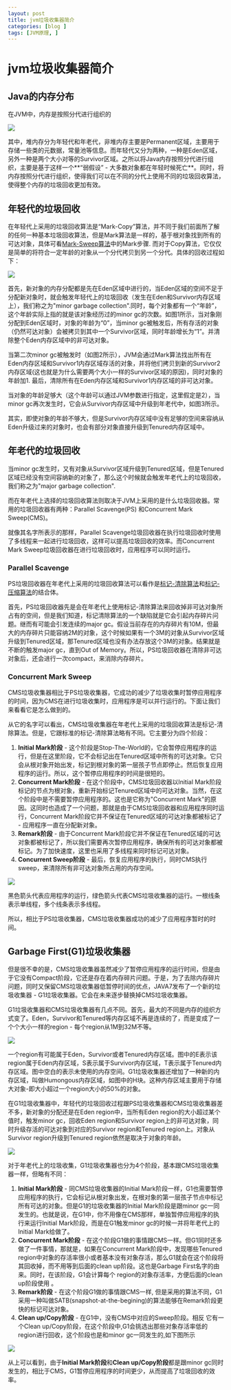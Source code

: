 ```yaml
---
layout: post
title: jvm垃圾收集器简介 
categories: [blog ]
tags: [JVM原理, ]
---
```


# jvm垃圾收集器简介

## Java的内存分布

在JVM中，内存是按照分代进行组织的

![](http://www.processon.com/chart_image/53698d6e0cf21db1c3ec9394.png)

其中，堆内存分为年轻代和年老代，非堆内存主要是Permanent区域，主要用于存储一些类的元数据，常量池等信息。而年轻代又分为两种，一种是Eden区域，另外一种是两个大小对等的Survivor区域。之所以将Java内存按照分代进行组织，主要是基于这样一个**“弱假设” - 大多数对象都在年轻时候死亡**。同时，将内存按照分代进行组织，使得我们可以在不同的分代上使用不同的垃圾回收算法，使得整个内存的垃圾回收更加有效。

## 年轻代的垃圾回收

在年轻代上采用的垃圾回收算法是“Mark-Copy”算法，并不同于我们前面所了解的任何一种基本垃圾回收算法，但是Mark算法是一样的，基于根对象找到所有的可达对象，具体可看[Mark-Sweep算法](http://jianshu.io/p/b0f5d21fe031)中的Mark步骤. 而对于Copy算法，它仅仅是简单的将符合一定年龄的对象从一个分代拷贝到另一个分代。具体的回收过程如下：

![](http://www.processon.com/chart_image/536999160cf21db1c3ecd182.png)

首先，新对象的内存分配都是先在Eden区域中进行的，当Eden区域的空间不足于分配新对象时，就会触发年轻代上的垃圾回收（发生在Eden和Survivor内存区域上），我们称之为"minor garbage collection".同时，每个对象都有一个“年龄”，这个年龄实际上指的就是该对象经历过的minor gc的次数。如图1所示，当对象刚分配到Eden区域时，对象的年龄为“0”，当minor gc被触发后，所有存活的对象（仍然可达对象）会被拷贝到其中一个Survivor区域，同时年龄增长为“1”。并清除整个Eden内存区域中的非可达对象。

当第二次minor gc被触发时（如图2所示），JVM会通过Mark算法找出所有在Eden内存区域和Survivor1内存区域存活的对象，并将他们拷贝到新的Survivor2内存区域(这也就是为什么需要两个大小一样的Survivor区域的原因)，同时对象的年龄加1. 最后，清除所有在Eden内存区域和Survivor1内存区域的非可达对象。

当对象的年龄足够大（这个年龄可以通过JVM参数进行指定，这里假定是2），当minor gc再次发生时，它会从Survivor内存区域中升级到年老代中，如图3所示。

其实，即使对象的年龄不够大，但是Survivor内存区域中没有足够的空间来容纳从Eden升级过来的对象时，也会有部分对象直接升级到Tenured内存区域中。

## 年老代的垃圾回收

当minor gc发生时，又有对象从Survivor区域升级到Tenured区域，但是Tenured区域已经没有空间容纳新的对象了，那么这个时候就会触发年老代上的垃圾回收，我们称之为"major garbage collection". 

而在年老代上选择的垃圾回收算法则取决于JVM上采用的是什么垃圾回收器。常用的垃圾回收器有两种：Parallel Scavenge(PS) 和Concurrent Mark Sweep(CMS)。

就像其名字所表示的那样，Parallel Scavenge垃圾回收器在执行垃圾回收时使用了多线程来一起进行垃圾回收，这样可以提高垃圾回收的效率。而Concurrent Mark Sweep垃圾回收器在进行垃圾回收时，应用程序可以同时运行。

### Parallel Scavenge

PS垃圾回收器在年老代上采用的垃圾回收算法可以看作是[标记-清除算法](http://jianshu.io/p/b0f5d21fe031)和[标记-压缩算法](http://jianshu.io/p/698eb5e1ccb9)的结合体。

首先，PS垃圾回收器先是会在年老代上使用标记-清除算法来回收掉非可达对象所占有的空间，但是我们知道，标记清除算法的一个缺陷就是它会引起内存碎片问题。继而有可能会引发连续的major gc。假设当前存在的内存碎片有10M，但最大的内存碎片只能容纳2M的对象，这个时候如果有一个3M的对象从Survivor区域升级到Tenured区域，那Tenured区域也没有办法存放这个3M的对象。结果就是不断的触发major gc，直到Out of Memory。所以，PS垃圾回收器在清除非可达对象后，还会进行一次compact，来消除内存碎片。

### Concurrent Mark Sweep

CMS垃圾收集器相比于PS垃圾收集器，它成功的减少了垃圾收集时暂停应用程序的时间，因为CMS在进行垃圾收集时，应用程序是可以并行运行的。下面让我们来看看它是怎么做到的。

从它的名字可以看出，CMS垃圾收集器在年老代上采用的垃圾回收算法是标记-清除算法。但是，它跟标准的标记-清除算法略有不同。它主要分为四个阶段：

1. **Initial Mark阶段** - 这个阶段是Stop-The-World的，它会暂停应用程序的运行，但是在这里阶段，它不会标记出在Tenured区域中所有的可达对象。它只会从根对象开始出发，标记到根对象的第一层孩子节点即停止。然后恢复应用程序的运行。所以，这个暂停应用程序的时间是很短的。
2. **Concurrent Mark阶段** - 在这个阶段中，CMS垃圾回收器以Initial Mark阶段标记的节点为根对象，重新开始标记Tenured区域中的可达对象。当然，在这个阶段中是不需要暂停应用程序的。这也是它称为"Concurrent Mark"的原因。这同时也造成了一个问题，那就是由于CMS垃圾回收器和应用程序同时运行，Concurrent Mark阶段它并不保证在Tenured区域的可达对象都被标记了 - 应用程序一直在分配新对象。
3. **Remark阶段** - 由于Concurrent Mark阶段它并不保证在Tenured区域的可达对象都被标记了，所以我们需要再次暂停应用程序，确保所有的可达对象都被标记。为了加快速度，这里也采用了多线程来同时标记可达对象。
4. **Concurrent Sweep阶段** - 最后，恢复应用程序的执行，同时CMS执行sweep，来清除所有非可达对象所占用的内存空间。

![](http://www.processon.com/chart_image/5369dd770cf21db1c3ee6a1a.png)

黑色箭头代表应用程序的运行，绿色箭头代表CMS垃圾收集器的运行。一根线条表示单线程，多个线条表示多线程。

所以，相比于PS垃圾收集器，CMS垃圾收集器成功的减少了应用程序暂时的时间。

## Garbage First(G1)垃圾收集器

但是很不幸的是，CMS垃圾收集器虽然减少了暂停应用程序的运行时间，但是由于它没有Compact阶段，它还是存在着内存碎片问题。于是，为了去除内存碎片问题，同时又保留CMS垃圾收集器低暂停时间的优点，JAVA7发布了一个新的垃圾收集器 - G1垃圾收集器。它会在未来逐步替换掉CMS垃圾收集器。

G1垃圾收集器和CMS垃圾收集器有几点不同。首先，最大的不同是内存的组织方式变了。Eden，Survivor和Tenured等内存区域不再是连续的了，而是变成了一个个大小一样的region - 每个region从1M到32M不等。

![](http://www.processon.com/chart_image/536b116e0cf290134a2ef1d9.png)

一个region有可能属于Eden，Survivor或者Tenured内存区域。图中的E表示该region属于Eden内存区域，S表示属于Survivor内存区域，T表示属于Tenured内存区域。图中空白的表示未使用的内存空间。G1垃圾收集器还增加了一种新的内存区域，叫做Humongous内存区域，如图中的H块。这种内存区域主要用于存储大对象-即大小超过一个region大小的50%的对象。

在G1垃圾收集器中，年轻代的垃圾回收过程跟PS垃圾收集器和CMS垃圾收集器差不多，新对象的分配还是在Eden region中，当所有Eden region的大小超过某个值时，触发minor gc，回收Eden region和Survivor region上的非可达对象，同时升级存活的可达对象到对应的Survivor region和Tenured region上。对象从Survivor region升级到Tenured region依然是取决于对象的年龄。

![](http://www.processon.com/chart_image/536b17f90cf290134a2f01fd.png)

对于年老代上的垃圾收集，G1垃圾收集器也分为4个阶段，基本跟CMS垃圾收集器一样，但略有不同：

1. **Initial Mark阶段** - 同CMS垃圾收集器的Initial Mark阶段一样，G1也需要暂停应用程序的执行，它会标记从根对象出发，在根对象的第一层孩子节点中标记所有可达的对象。但是G1的垃圾收集器的Initial Mark阶段是跟minor gc一同发生的。也就是说，在G1中，你不用像在CMS那样，单独暂停应用程序的执行来运行Initial Mark阶段，而是在G1触发minor gc的时候一并将年老代上的Initial Mark给做了。
2. **Concurrent Mark阶段** - 在这个阶段G1做的事情跟CMS一样。但G1同时还多做了一件事情，那就是，如果在Concurrent Mark阶段中，发现哪些Tenured region中对象的存活率很小或者基本没有对象存活，那么G1就会在这个阶段将其回收掉，而不用等到后面的clean up阶段。这也是Garbage First名字的由来。同时，在该阶段，G1会计算每个 region的对象存活率，方便后面的clean up阶段使用 。
3. **Remark阶段** - 在这个阶段G1做的事情跟CMS一样, 但是采用的算法不同，G1采用一种叫做SATB(snapshot-at-the-begining)的算法能够在Remark阶段更快的标记可达对象。
4. **Clean up/Copy阶段** - 在G1中，没有CMS中对应的Sweep阶段。相反 它有一个Clean up/Copy阶段，在这个阶段中,G1会挑选出那些对象存活率低的region进行回收，这个阶段也是和minor gc一同发生的,如下图所示

![](http://www.processon.com/chart_image/536b68100cf290134a30ecb4.png)

从上可以看到，由于**Initial Mark阶段**和**Clean up/Copy阶段**都是跟minor gc同时发生的，相比于CMS，G1暂停应用程序的时间更少，从而提高了垃圾回收的效率。


